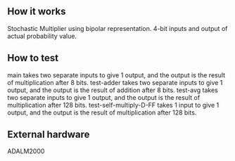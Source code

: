 <!---

This file is used to generate your project datasheet. Please fill in the information below and delete any unused
sections.

You can also include images in this folder and reference them in the markdown. Each image must be less than
512 kb in size, and the combined size of all images must be less than 1 MB.
-->

## How it works
Stochastic Multiplier using bipolar representation. 
4-bit inputs and output of actual probability value.

## How to test
main takes two separate inputs to give 1 output, and the output is the result of multiplication after 8 bits.
test-adder takes two separate inputs to give 1 output, and the output is the result of addition after 8 bits.
test-avg takes two separate inputs to give 1 output, and the output is the result of multiplication after 128 bits.
test-self-multiply-D-FF takes 1 input to give 1 output, and the output is the result of multiplication after 128 bits.

## External hardware
ADALM2000
